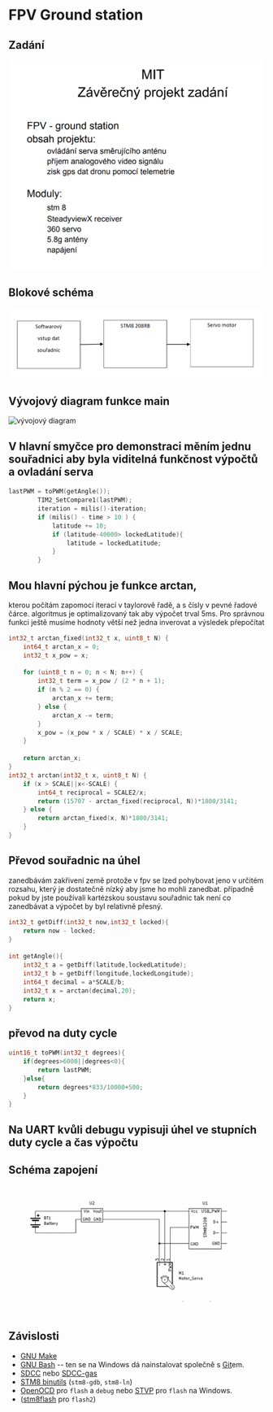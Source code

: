 FPV Ground station
==============================
Zadání
-------------------------------
<img title="a title" alt="TEXt Zadání" src="/iScreen Shoter - Google Chrome - 240617092447.jpg">

Blokové schéma
------------------------------------
<img title="a title" alt="Blokové schéma" src="/iScreen Shoter - Acrobat - 241021132707.jpg">


Vývojový diagram funkce main
------------------------------------
<img title="a title" alt="vývojový diagram" src="/vyvoják.jpg">


## V hlavní smyčce pro demonstraci měním jednu souřadnici aby byla viditelná funkčnost výpočtů a ovladání serva

```c
lastPWM = toPWM(getAngle());
        TIM2_SetCompare1(lastPWM);
        iteration = milis()-iteration;
        if (milis() - time > 10 ) {
            latitude += 10;
            if (latitude-40000> lockedLatitude){
                latitude = lockedLatitude;
            }
        }
```
## Mou hlavní pýchou je funkce arctan,
kterou počítám zapomocí iterací v taylorově řadě, a s čísly v pevné řadové čárce.
algoritmus je optimalizovaný tak aby výpočet trval 5ms. Pro správnou funkci ještě musíme hodnoty větší než jedna inverovat a výsledek přepočítat


```c
int32_t arctan_fixed(int32_t x, uint8_t N) {
    int64_t arctan_x = 0;
    int32_t x_pow = x;  

    for (uint8_t n = 0; n < N; n++) {
        int32_t term = x_pow / (2 * n + 1);
        if (n % 2 == 0) {
            arctan_x += term;
        } else {
            arctan_x -= term;
        }
        x_pow = (x_pow * x / SCALE) * x / SCALE;
    }

    return arctan_x;
}
int32_t arctan(int32_t x, uint8_t N) {
    if (x > SCALE||x<-SCALE) {
        int64_t reciprocal = SCALE2/x;  
        return (15707 - arctan_fixed(reciprocal, N))*1800/3141;
    } else {
        return arctan_fixed(x, N)*1800/3141;
    }
}
```
## Převod souřadnic na úhel
zanedbávám zakřivení země protože v fpv se lzed pohybovat jeno v určitém rozsahu, který je dostatečně nízký aby jsme ho mohli zanedbat.
případně pokud by jste používali kartézskou soustavu souřadnic tak není co zanedbávat a výpočet by byl relativně přesný.
```c
int32_t getDiff(int32_t now,int32_t locked){
    return now - locked; 
}

int getAngle(){
    int32_t a = getDiff(latitude,lockedLatitude);
    int32_t b = getDiff(longitude,lockedLongitude);
    int64_t decimal = a*SCALE/b;
    int32_t x = arctan(decimal,20);
    return x;
}
```

## převod na duty cycle
```c
uint16_t toPWM(int32_t degrees){
    if(degrees>6000||degrees<0){
        return lastPWM;
    }else{
        return degrees*833/10000+500;
    }
}
```

## Na UART kvůli debugu vypisuji úhel ve stupních duty cycle a čas výpočtu





Schéma zapojení
------------------------------------
<img title="a title" alt="TEXt Zadání" src="/iScreen Shoter - Acrobat - 240617092623.jpg">




Závislosti
---------------

* [GNU Make](https://www.gnu.org/software/make/)
* [GNU Bash](https://www.gnu.org/software/bash/) -- ten se na Windows
  dá nainstalovat společně s [Git](https://git-scm.com/download/win)em.
* [SDCC](http://sdcc.sourceforge.net/)
  nebo [SDCC-gas](https://github.com/XaviDCR92/sdcc-gas)
* [STM8 binutils](https://stm8-binutils-gdb.sourceforge.io) (`stm8-gdb`, `stm8-ln`)
* [OpenOCD](https://openocd.org/) pro `flash` a `debug`
  nebo [STVP](https://www.st.com/en/development-tools/stvp-stm8.html)
  pro `flash` na Windows.
* ([stm8flash](https://github.com/vdudouyt/stm8flash) pro `flash2`)




